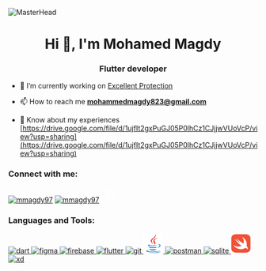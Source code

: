 ![MasterHead](https://miro.medium.com/max/1400/1*vkfI4nFNheC5v0p7wzDtGg.gif)

<h1 align="center">Hi 👋, I'm Mohamed Magdy</h1>
<h3 align="center">Flutter developer</h3>


- 🔭 I’m currently working on [Excellent Protection](https://excp.sa/)

<p align="left">

- 📫 How to reach me **mohammedmagdy823@gmail.com**

<p align="left">

- 📄 Know about my experiences [https://drive.google.com/file/d/1ujfIt2gxPuGJ05P0lhCz1CJjjwVUoVcP/view?usp=sharing](https://drive.google.com/file/d/1ujfIt2gxPuGJ05P0lhCz1CJjjwVUoVcP/view?usp=sharing)


<h3 align="left">Connect with me:</h3>
<p align="left">
<a href="https://www.linkedin.com/in/mohammed-magdy-78b0a0108/" target="blank"><img align="center" src="https://raw.githubusercontent.com/rahuldkjain/github-profile-readme-generator/master/src/images/icons/Social/linked-in-alt.svg" alt="mmagdy97" height="30" width="40" /></a>
<a href="https://wa.me/+201149504892/" target="blank"><img align="center" src="https://upload.wikimedia.org/wikipedia/commons/6/6b/WhatsApp.svg" alt="mmagdy97" height="30" width="40" /></a>
<a href="https://x.com/mohamadmagdy97" target="blank"><svg align="center" width="40" height="30" viewBox="0 0 24 24" fill="white" xmlns="http://www.w3.org/2000/svg">
  <path d="M17.222 3.077h3.397l-7.426 8.493 8.74 9.353h-6.867l-5.409-6.092-6.185 6.092H1.073l7.926-8.79L.036 3.077h7.047l4.729 5.333zm-1.188 15.314h1.886l-6.282-7.063-2.154 2.181 6.55 7.401zm-7.317-13.02h-1.95l6.06 6.81 2.105-2.405-6.215-6.405z"/>
</svg></a>

</p>

<h3 align="left">Languages and Tools:</h3>
<p align="left"> <a href="https://dart.dev" target="_blank" rel="noreferrer"> <img src="https://www.vectorlogo.zone/logos/dartlang/dartlang-icon.svg" alt="dart" width="40" height="40"/> </a> <a href="https://www.figma.com/" target="_blank" rel="noreferrer"> <img src="https://www.vectorlogo.zone/logos/figma/figma-icon.svg" alt="figma" width="40" height="40"/> </a> <a href="https://firebase.google.com/" target="_blank" rel="noreferrer"> <img src="https://www.vectorlogo.zone/logos/firebase/firebase-icon.svg" alt="firebase" width="40" height="40"/> </a> <a href="https://flutter.dev" target="_blank" rel="noreferrer"> <img src="https://www.vectorlogo.zone/logos/flutterio/flutterio-icon.svg" alt="flutter" width="40" height="40"/> </a> <a href="https://git-scm.com/" target="_blank" rel="noreferrer"> <img src="https://www.vectorlogo.zone/logos/git-scm/git-scm-icon.svg" alt="git" width="40" height="40"/> </a> <a href="https://www.java.com" target="_blank" rel="noreferrer"> <img src="https://raw.githubusercontent.com/devicons/devicon/master/icons/java/java-original.svg" alt="java" width="40" height="40"/> </a> <a href="https://postman.com" target="_blank" rel="noreferrer"> <img src="https://www.vectorlogo.zone/logos/getpostman/getpostman-icon.svg" alt="postman" width="40" height="40"/> </a> <a href="https://www.sqlite.org/" target="_blank" rel="noreferrer"> <img src="https://www.vectorlogo.zone/logos/sqlite/sqlite-icon.svg" alt="sqlite" width="40" height="40"/> </a> <a href="https://developer.apple.com/swift/" target="_blank" rel="noreferrer"> <img src="https://raw.githubusercontent.com/devicons/devicon/master/icons/swift/swift-original.svg" alt="swift" width="40" height="40"/> </a> <a href="https://www.adobe.com/products/xd.html" target="_blank" rel="noreferrer"> <img src="https://cdn.worldvectorlogo.com/logos/adobe-xd.svg" alt="xd" width="40" height="40"/> </a> </p>
